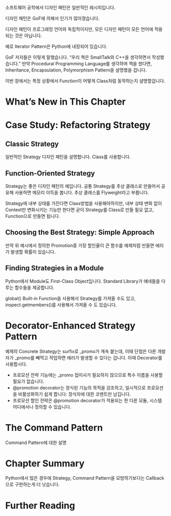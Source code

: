 소프트웨어 공학에서 디자인 패턴은 일반적인 레시피입니다.

디자인 패턴은 GoF에 의해서 인기가 많아졌습니다.

디자인 패턴이 프로그래밍 언어와 독립적이지만, 모든 디자인 패턴이 모든 언어에 적용되는 것은 아닙니다.

예로 Iterator Pattern은 Python에 내장되어 있습니다.

GoF 저자들은 이렇게 말했습니다. “우리 책은 SmallTalk와 C++을 생각하면서 작성했습니다.” 만약 Procedural Programming Language를 생각하며 책을 썼다면, Inheritance, Encapsulation, Polymorphism Pattern을 설명했을 겁니다.

이번 장에서는 특정 상황에서 Function이 어떻게 Class처럼 동작하는지 설명할겁니다.

# What’s New in This Chapter

# Case Study: Refactoring Strategy

## Classic Strategy

일반적인 Strategy 디자인 패턴을 설명합니다. Class를 사용합니다.

## Function-Oriented Strategy

Strategy는 좋은 디자인 패턴의 예입니다. 공통 Strategy를 추상 클래스로 만들어서 공유해 사용하면 메모리 이득을 봅니다. 추상 클래스를 Flyweight라고 부릅니다.

Strategy에 내부 상태를 가진다면 Class방법을 사용해야하지만, 내부 상태 변화 없이 Context만 변화시키는 기능만 한다면 굳이 Strategy를 Class로 만들 필요 없고, Function으로 만들면 됩니다.

## Choosing the Best Strategy: Simple Approach

만약 위 예시에서 정의한 Promotion중 가장 할인율이 큰 함수를 예제처럼 만들면 에러가 발생할 확률이 있습니다.

## Finding Strategies in a Module

Python에서 Module도 First-Class Object입니다. Standard Library가 얘네들을 다루는 함수들을 제공합니다.

global() Built-in Function을 사용해서 Strategy를 가져올 수도 있고, inspect.getmembers()를 사용해서 가져올 수 도 있습니다.

# Decorator-Enhanced Strategy Pattern

예제의 Concrete Strategy는 surfix로 _promo가 계속 붙는데, 이때 단점은 다른 개발자가 _promo를 빼먹고 작업하면 에러가 발생할 수 있다는 겁니다. 이때 Decorator를 사용합시다.

- 프로모션 전략 기능에는 _promo 접미사가 필요하지 않으므로 특수 이름을 사용할 필요가 없습니다.
- @promotion decorator는 장식된 기능의 목적을 강조하고, 일시적으로 프로모션을 비활성화하기 쉽게 합니다: 장식자에 대한 코멘트만 남깁니다.
- 프로모션 할인 전략은 @promotion decorator가 적용되는 한 다른 모듈, 시스템 어디에서나 정의할 수 있습니다.

# The Command Pattern

Command Pattern에 대한 설명

# Chapter Summary

Python에서 많은 경우에 Strategy, Command Pattern을 모방하기보다는 Callback으로 구현하는게 더 낫습니다.

# Further Reading